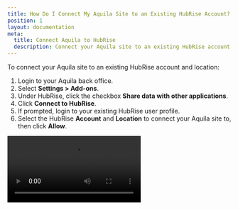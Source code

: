 ```yaml
---
title: How Do I Connect My Aquila Site to an Existing HubRise Account?
position: 1
layout: documentation
meta:
  title: Connect Aquila to HubRise
  description: Connect your Aquila site to an existing HubRise account and location.
---
```


To connect your Aquila site to an existing HubRise account and location:

1. Login to your Aquila back office.
1. Select **Settings > Add-ons**.
1. Under HubRise, click the checkbox **Share data with other applications**.
1. Click **Connect to HubRise**.
1. If prompted, login to your existing HubRise user profile.
1. Select the HubRise **Account** and **Location** to connect your Aquila site to, then click **Allow**.

<video controls title="Connect to HubRise">
  <source src="../../images/008-connect-hubrise.webm" type="video/webm"/>
</video>